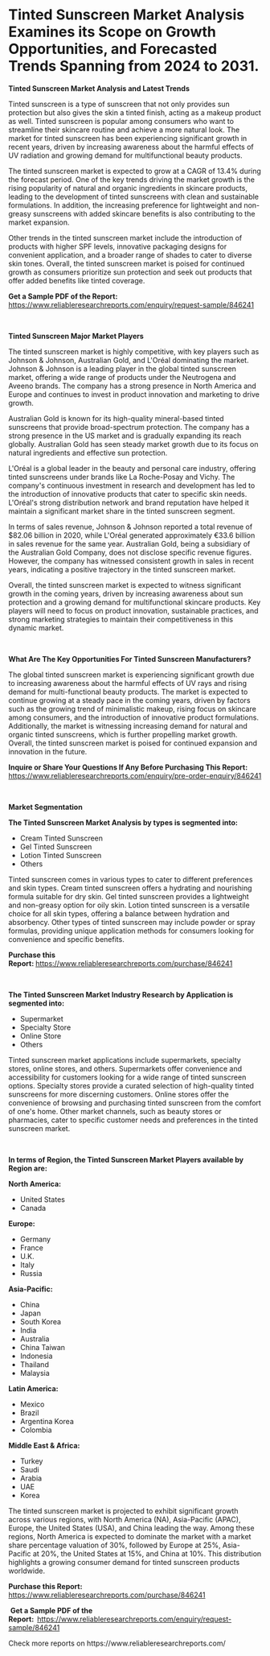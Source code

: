 <p><h1>Tinted Sunscreen Market Analysis Examines its Scope on Growth Opportunities, and Forecasted Trends Spanning from 2024 to 2031.</h1></p><p><strong>Tinted Sunscreen Market Analysis and Latest Trends</strong></p>
<p><p>Tinted sunscreen is a type of sunscreen that not only provides sun protection but also gives the skin a tinted finish, acting as a makeup product as well. Tinted sunscreen is popular among consumers who want to streamline their skincare routine and achieve a more natural look. The market for tinted sunscreen has been experiencing significant growth in recent years, driven by increasing awareness about the harmful effects of UV radiation and growing demand for multifunctional beauty products.</p><p>The tinted sunscreen market is expected to grow at a CAGR of 13.4% during the forecast period. One of the key trends driving the market growth is the rising popularity of natural and organic ingredients in skincare products, leading to the development of tinted sunscreens with clean and sustainable formulations. In addition, the increasing preference for lightweight and non-greasy sunscreens with added skincare benefits is also contributing to the market expansion.</p><p>Other trends in the tinted sunscreen market include the introduction of products with higher SPF levels, innovative packaging designs for convenient application, and a broader range of shades to cater to diverse skin tones. Overall, the tinted sunscreen market is poised for continued growth as consumers prioritize sun protection and seek out products that offer added benefits like tinted coverage.</p></p>
<p><strong>Get a Sample PDF of the Report:&nbsp;</strong> <a href="https://www.reliableresearchreports.com/enquiry/request-sample/846241">https://www.reliableresearchreports.com/enquiry/request-sample/846241</a></p>
<p>&nbsp;</p>
<p><strong>Tinted Sunscreen Major Market Players</strong></p>
<p><p>The tinted sunscreen market is highly competitive, with key players such as Johnson & Johnson, Australian Gold, and L'Oréal dominating the market. Johnson & Johnson is a leading player in the global tinted sunscreen market, offering a wide range of products under the Neutrogena and Aveeno brands. The company has a strong presence in North America and Europe and continues to invest in product innovation and marketing to drive growth.</p><p>Australian Gold is known for its high-quality mineral-based tinted sunscreens that provide broad-spectrum protection. The company has a strong presence in the US market and is gradually expanding its reach globally. Australian Gold has seen steady market growth due to its focus on natural ingredients and effective sun protection.</p><p>L'Oréal is a global leader in the beauty and personal care industry, offering tinted sunscreens under brands like La Roche-Posay and Vichy. The company's continuous investment in research and development has led to the introduction of innovative products that cater to specific skin needs. L'Oréal's strong distribution network and brand reputation have helped it maintain a significant market share in the tinted sunscreen segment.</p><p>In terms of sales revenue, Johnson & Johnson reported a total revenue of $82.06 billion in 2020, while L'Oréal generated approximately €33.6 billion in sales revenue for the same year. Australian Gold, being a subsidiary of the Australian Gold Company, does not disclose specific revenue figures. However, the company has witnessed consistent growth in sales in recent years, indicating a positive trajectory in the tinted sunscreen market.</p><p>Overall, the tinted sunscreen market is expected to witness significant growth in the coming years, driven by increasing awareness about sun protection and a growing demand for multifunctional skincare products. Key players will need to focus on product innovation, sustainable practices, and strong marketing strategies to maintain their competitiveness in this dynamic market.</p></p>
<p>&nbsp;</p>
<p><strong>What Are The Key Opportunities For Tinted Sunscreen Manufacturers?</strong></p>
<p><p>The global tinted sunscreen market is experiencing significant growth due to increasing awareness about the harmful effects of UV rays and rising demand for multi-functional beauty products. The market is expected to continue growing at a steady pace in the coming years, driven by factors such as the growing trend of minimalistic makeup, rising focus on skincare among consumers, and the introduction of innovative product formulations. Additionally, the market is witnessing increasing demand for natural and organic tinted sunscreens, which is further propelling market growth. Overall, the tinted sunscreen market is poised for continued expansion and innovation in the future.</p></p>
<p><strong>Inquire or Share Your Questions If Any Before Purchasing This Report:</strong> <a href="https://www.reliableresearchreports.com/enquiry/pre-order-enquiry/846241">https://www.reliableresearchreports.com/enquiry/pre-order-enquiry/846241</a></p>
<p>&nbsp;</p>
<p><strong>Market Segmentation</strong></p>
<p><strong>The Tinted Sunscreen Market Analysis by types is segmented into:</strong></p>
<p><ul><li>Cream Tinted Sunscreen</li><li>Gel Tinted Sunscreen</li><li>Lotion Tinted Sunscreen</li><li>Others</li></ul></p>
<p><p>Tinted sunscreen comes in various types to cater to different preferences and skin types. Cream tinted sunscreen offers a hydrating and nourishing formula suitable for dry skin. Gel tinted sunscreen provides a lightweight and non-greasy option for oily skin. Lotion tinted sunscreen is a versatile choice for all skin types, offering a balance between hydration and absorbency. Other types of tinted sunscreen may include powder or spray formulas, providing unique application methods for consumers looking for convenience and specific benefits.</p></p>
<p><strong>Purchase this Report:&nbsp;</strong><a href="https://www.reliableresearchreports.com/purchase/846241">https://www.reliableresearchreports.com/purchase/846241</a></p>
<p>&nbsp;</p>
<p><strong>The Tinted Sunscreen Market Industry Research by Application is segmented into:</strong></p>
<p><ul><li>Supermarket</li><li>Specialty Store</li><li>Online Store</li><li>Others</li></ul></p>
<p><p>Tinted sunscreen market applications include supermarkets, specialty stores, online stores, and others. Supermarkets offer convenience and accessibility for customers looking for a wide range of tinted sunscreen options. Specialty stores provide a curated selection of high-quality tinted sunscreens for more discerning customers. Online stores offer the convenience of browsing and purchasing tinted sunscreen from the comfort of one's home. Other market channels, such as beauty stores or pharmacies, cater to specific customer needs and preferences in the tinted sunscreen market.</p></p>
<p>&nbsp;</p>
<p><strong>In terms of Region, the Tinted Sunscreen Market Players available by Region are:</strong></p>
<p>
    <p> <strong> North America: </strong>
        <ul>
            <li>United States</li>
            <li>Canada</li>
        </ul>
        </p> 
    <p> <strong> Europe: </strong>
        <ul>
            <li>Germany</li>
            <li>France</li>
            <li>U.K.</li>
            <li>Italy</li>
            <li>Russia</li>
        </ul>
        </p> 
    <p> <strong> Asia-Pacific: </strong>
        <ul>
            <li>China</li>
            <li>Japan</li>
            <li>South Korea</li>
            <li>India</li>
            <li>Australia</li>
            <li>China Taiwan</li>
            <li>Indonesia</li>
            <li>Thailand</li>
            <li>Malaysia</li>
        </ul>
        </p> 
    <p> <strong> Latin America: </strong>
        <ul>
            <li>Mexico</li>
            <li>Brazil</li>
            <li>Argentina Korea</li>
            <li>Colombia</li>
        </ul>
        </p> 
    <p> <strong> Middle East & Africa: </strong>
        <ul>
            <li>Turkey</li>
            <li>Saudi</li>
            <li>Arabia</li>
            <li>UAE</li>
            <li>Korea</li>
        </ul>
    </p>
    </p>
<p><p>The tinted sunscreen market is projected to exhibit significant growth across various regions, with North America (NA), Asia-Pacific (APAC), Europe, the United States (USA), and China leading the way. Among these regions, North America is expected to dominate the market with a market share percentage valuation of 30%, followed by Europe at 25%, Asia-Pacific at 20%, the United States at 15%, and China at 10%. This distribution highlights a growing consumer demand for tinted sunscreen products worldwide.</p></p>
<p><strong>Purchase this Report: </strong><a href="https://www.reliableresearchreports.com/purchase/846241">https://www.reliableresearchreports.com/purchase/846241</a></p>
<p>&nbsp;<strong>Get a Sample PDF of the Report:&nbsp;&nbsp;</strong><a href="https://www.reliableresearchreports.com/enquiry/request-sample/846241">https://www.reliableresearchreports.com/enquiry/request-sample/846241</a></p>
<p><strong></strong></p>
<p>Check more reports on https://www.reliableresearchreports.com/</p>